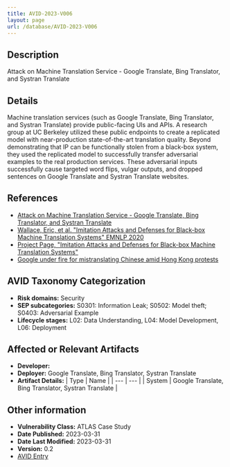 ```yaml
---
title: AVID-2023-V006
layout: page
url: /database/AVID-2023-V006
---
```


## Description

Attack on Machine Translation Service - Google Translate, Bing Translator, and Systran Translate

## Details

Machine translation services (such as Google Translate, Bing Translator, and Systran Translate) provide public-facing UIs and APIs.
A research group at UC Berkeley utilized these public endpoints to create a replicated model with near-production state-of-the-art translation quality.
Beyond demonstrating that IP can be functionally stolen from a black-box system, they used the replicated model to successfully transfer adversarial examples to the real production services.
These adversarial inputs successfully cause targeted word flips, vulgar outputs, and dropped sentences on Google Translate and Systran Translate websites.

## References

- [Attack on Machine Translation Service - Google Translate, Bing Translator, and Systran Translate](https://atlas.mitre.org/studies/AML.CS0005)
- [Wallace, Eric, et al. "Imitation Attacks and Defenses for Black-box Machine Translation Systems" EMNLP 2020](https://arxiv.org/abs/2004.15015)
- [Project Page, "Imitation Attacks and Defenses for Black-box Machine Translation Systems"](https://www.ericswallace.com/imitation)
- [Google under fire for mistranslating Chinese amid Hong Kong protests](https://thehill.com/policy/international/asia-pacific/449164-google-under-fire-for-mistranslating-chinese-amid-hong-kong/)

## AVID Taxonomy Categorization

- **Risk domains:** Security
- **SEP subcategories:** S0301: Information Leak; S0502: Model theft; S0403: Adversarial Example
- **Lifecycle stages:** L02: Data Understanding, L04: Model Development, L06: Deployment

## Affected or Relevant Artifacts

- **Developer:** 
- **Deployer:** Google Translate, Bing Translator, Systran Translate
- **Artifact Details:**
| Type | Name |
| --- | --- | 
| System | Google Translate, Bing Translator, Systran Translate |

## Other information

- **Vulnerability Class:** ATLAS Case Study
- **Date Published:** 2023-03-31
- **Date Last Modified:** 2023-03-31
- **Version:** 0.2
- [AVID Entry](https://github.com/avidml/avid-db/tree/main/vulnerabilities/2023/AVID-2023-V006.json)

